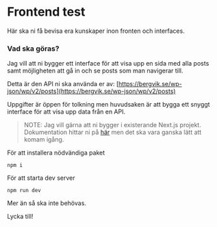 # Frontend test

Här ska ni få bevisa era kunskaper inon fronten och interfaces.

### Vad ska göras?

Jag vill att ni bygger ett interface för att visa upp en sida med alla posts samt möjligheten att gå in och se posts som man navigerar till.

Detta är den API ni ska använda er av: [https://bergvik.se/wp-json/wp/v2/posts](https://bergvik.se/wp-json/wp/v2/posts)

Uppgifter är öppen för tolkning men huvudsaken är att bygga ett snyggt interface för att visa upp data från en API.

> NOTE: Jag vill gärna att ni bygger i existerande Next.js projekt. Dokumentation hittar ni på [här](https://nextjs.org/docs) men det ska vara ganska lätt att komam igång.

För att installera nödvändiga paket
```
npm i
````

För att starta dev server
```
npm run dev
```

Mer än så ska inte behövas.

Lycka till!
